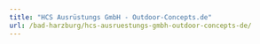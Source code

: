 ```yaml
---
title: "HCS Ausrüstungs GmbH - Outdoor-Concepts.de"
url: /bad-harzburg/hcs-ausruestungs-gmbh-outdoor-concepts-de/
---
```

